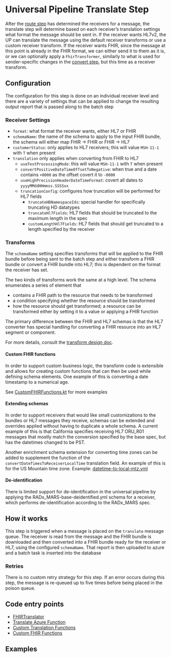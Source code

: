 # Universal Pipeline Translate Step

After the [route step](route.md) has determined the receivers for a message, the translate step will determine based on
each receiver’s translation settings what format the message should be sent in. If the receiver wants HL7v2, the UP can
translate the message using the default receiver transforms or use a custom receiver transform. If the receiver wants
FHIR, since the message at this point is already in the FHIR format, we can either send it to them as it is, or we can
optionally apply a `FhirTransformer`, similarly to what is used for sender-specific changes in
the [convert step](convert.md), but this time as a receiver transform.

## Configuration

The configuration for this step is done on an individual receiver level and there are a variety of settings that can be
applied to change the resulting output report that is passed along to the batch step

### Receiver Settings

- `format`: what format the receiver wants, either HL7 or FHIR
- `schemaName`: the name of the schema to apply to the input FHIR bundle, the schema will either map FHIR -> FHIR or
  FHIR -> HL7
- `customerStatus`: only applies to HL7 receivers; this will value `MSH-11-1` with `T` when present
- `translation` only applies when converting from FHIR to HL7
    - `useTestProcessingMode`: this will value `MSH-11-1` with `T` when present
    - `convertPositiveDateTimeOffsetToNegative`: when true and a date contains `+0000` as the offset covert it
      to `-0000`
    - `useHighPrecisionHeaderDateTimeFormat`: covert all dates to `yyyyMMddHHmmss.SSSSxx`
    - `truncationConfig`: configures how truncation will be performed for HL7 fields
        - `truncateHDNamespaceIds`: special handler for specifically truncating HD datatypes
        - `truncateHl7Fields`: HL7 fields that should be truncated to the maximum length in the spec
        - `customLengthHl7Fields`: HL7 fields that should get truncated to a length specified by the receiver

### Transforms

The `schemaName` setting specifies transforms that will be applied to the FHIR bundle before being sent to the batch
step and either transform a FHIR bundle or convert a FHIR bundle into HL7; this is dependent on the format the receiver
has set.

The two kinds of transforms work the same at a high level. The schema enumerates a series of element that

- contains a FHIR path to the resource that needs to be transformed
- a condition specifying whether the resource should be transformed
- how the resource should get transformed; a resource can be transformed either by setting it to a value or applying a 
FHIR function

The primary difference between the FHIR and HL7 schemas is that the HL7 converter has special handling for converting
a FHIR resource into an HL7 segment or component.

For more details, consult the [transform design doc](../design/design/transformations.md).

#### Custom FHIR functions

In order to support custom business logic, the transform code is extensible and allows for creating custom functions
that can then be used while defining schema elements. One example of this is converting a date timestamp to a numerical
age.

See [CustomFHIRFunctions.kt]((https://github.com/CDCgov/prime-reportstream/blob/acbaddc2d6a3f7da06ee99ead34c6ee4f05e9572/prime-router/src/main/kotlin/fhirengine/translation/hl7/utils/CustomFHIRFunctions.kt#L22))
for more examples

#### Extending schemas

In order to support receivers that would like small customizations to the bundles or HL7 messages they receive, schemas
can be extended and overrides applied without having to duplicate a whole schema. A current example of this is that
California specifies receiving HL7 ORU_R01 messages that mostly match the conversion specified by the base spec, but has
the
datetimes changed to be PST.

Another enrichment schema extension for converting time zones can be added to supplement the function of the `convertDateTimesToReceiverLocalTime` translation field. An example of this is for the US Mountain time zone. Example: [datetime-to-local-mtz.yml](prime-router/docs/onboarding-users/migrating-receivers.md)

#### De-identification

There is limited support for de-identification in the universal pipeline by applying the RADx_MARS-base-deidentified.yml
schema for a receiver, which performs de-identification according to the RADx_MARS spec.

## How it works

This step is triggered when a message is placed on the `translate` message queue. The receiver is read from the message
and the FHIR bundle is downloaded and then converted into a FHIR bundle ready for the receiver or HL7, using the
configured `schemaName`.
That report is then uploaded to azure and a batch task is inserted into the database

### Retries

There is no custom retry strategy for this step. If an error occurs during this step, the message is re-queued up to
five
times before being placed in the poison queue.

## Code entry points

- [FHIRTranslator](https://github.com/CDCgov/prime-reportstream/blob/acbaddc2d6a3f7da06ee99ead34c6ee4f05e9572/prime-router/src/main/kotlin/fhirengine/engine/FHIRTranslator.kt#L46)
- [Translate Azure Function](https://github.com/CDCgov/prime-reportstream/blob/acbaddc2d6a3f7da06ee99ead34c6ee4f05e9572/prime-router/src/main/kotlin/fhirengine/azure/FHIRFunctions.kt#L109)
- [Custom Translation Functions](https://github.com/CDCgov/prime-reportstream/blob/acbaddc2d6a3f7da06ee99ead34c6ee4f05e9572/prime-router/src/main/kotlin/fhirengine/engine/CustomTranslationFunctions.kt#L14)
- [Custom FHIR Functions](https://github.com/CDCgov/prime-reportstream/blob/acbaddc2d6a3f7da06ee99ead34c6ee4f05e9572/prime-router/src/main/kotlin/fhirengine/translation/hl7/utils/CustomFHIRFunctions.kt#L22)

## Examples
